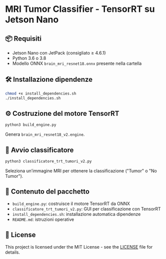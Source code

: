 # MRI Tumor Classifier - TensorRT su Jetson Nano

## 📦 Requisiti
- Jetson Nano con JetPack (consigliato ≥ 4.6.1)
- Python 3.6 o 3.8
- Modello ONNX `brain_mri_resnet18.onnx` presente nella cartella

## 🛠 Installazione dipendenze
```bash
chmod +x install_dependencies.sh
./install_dependencies.sh
```

## ⚙️ Costruzione del motore TensorRT
```bash
python3 build_engine.py
```

Genera `brain_mri_resnet18_v2.engine`.

## 🧠 Avvio classificatore
```bash
python3 classificatore_trt_tumori_v2.py
```

Seleziona un’immagine MRI per ottenere la classificazione ("Tumor" o "No Tumor").

## 📁 Contenuto del pacchetto
- `build_engine.py`: costruisce il motore TensorRT da ONNX
- `classificatore_trt_tumori_v2.py`: GUI per classificazione con TensorRT
- `install_dependencies.sh`: installazione automatica dipendenze
- `README.md`: istruzioni operative

## 📄 License

This project is licensed under the MIT License - see the [LICENSE](LICENSE) file for details.

